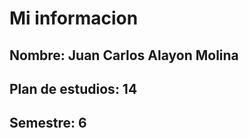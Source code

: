 # Mi informacion
## **Nombre**: Juan Carlos Alayon Molina
## **Plan de estudios**: 14
## **Semestre**: 6
